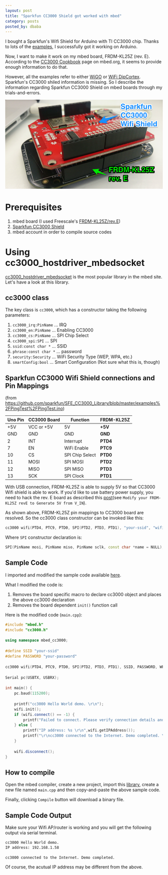 ```yaml
---
layout: post
title: "Sparkfun CC3000 Shield got worked with mbed"
category: posts
posted_by: dbaba
---
```

I bought a Sparkfun's Wifi Shield for Arduino with TI CC3000 chip. Thanks to lots of the [examples](https://github.com/sparkfun/SFE_CC3000_Library/tree/master/examples), I successfully got it working on Arduino.

Now, I want to make it work on my mbed board, FRDM-KL25Z (rev. E). According to the [CC3000 Cookbook](https://mbed.org/cookbook/cc3000) page on mbed.org, it seems to provide enough information to do that.

However, all the examples refer to either [WiGO](http://www.em.avnet.com/en-us/design/drc/Pages/Avnet-Wi-Go-Module.aspx) or [WiFi DipCortex](https://mbed.org/platforms/WiFi-DipCortex/). Sparkfun's CC3000 shiled information is missing. So I describe the information regarding Sparkfun CC3000 Shield on mbed boards through my trials-and-errors.

![Sparkfun CC3000 and KL25Z](img/posts/2014-08-04-Sparkfun-CC-3000-on-mbed/sf_cc3000_kl25z.png)

# Prerequisites

1. mbed board (I used Freescale's [FRDM-KL25Z/rev.E](http://www.freescale.com/webapp/sps/site/prod_summary.jsp?code=FRDM-KL25Z))
1. [Sparkfun CC3000 Shield](https://www.sparkfun.com/products/12071)
1. mbed account in order to compile source codes

# Using cc3000\_hostdriver\_mbedsocket

[cc3000_hostdriver_mbedsocket](https://mbed.org/users/Kojto/code/cc3000_hostdriver_mbedsocket/) is the most popular library in the mbed site. Let's have a look at this library.

## cc3000 class

The key class is `cc3000`, which has a constructor taking the following parameters:

1. `cc3000_irq:PinName`    ... IRQ
1. `cc3000_en:PinName`     ... Enabling CC3000
1. `cc3000_cs:PinName`     ... SPI Chip Select
1. `cc3000_spi:SPI`        ... SPI
1. `ssid:const char *`     ... SSID
1. `phrase:const char *`   ... password
1. `security:Security`     ... WiFi Security Type (WEP, WPA, etc.)
1. `smartConfig:bool`      ... Smart Configuration (Not sure what this is, though)

## Sparkfun CC3000 Wifi Shield connections and Pin Mappings

(from https://github.com/sparkfun/SFE_CC3000_Library/blob/master/examples%2FPingTest%2FPingTest.ino)

| Uno Pin | CC3000 Board |  Function        | FRDM-KL25Z |
| ------- | ------------ | ---------------- | ---------- |
| +5V     | VCC or +5V   |  5V              | **+5V**    |
| GND     | GND          |  GND             | **GND**    |
| 2       | INT          |  Interrupt       | **PTD4**   |
| 7       | EN           |  WiFi Enable     | **PTC9**   |
| 10      | CS           |  SPI Chip Select | **PTD0**   |
| 11      | MOSI         |  SPI MOSI        | **PTD2**   |
| 12      | MISO         |  SPI MISO        | **PTD3**   |
| 13      | SCK          |  SPI Clock       | **PTD1**   |

With USB connection, FRDM-KL25Z is able to supply 5V so that CC3000 Wifi shield is able to work.
If you'd like to use battery power supply, you need to hack the rev. E board as described this [post](http://www.element14.com/community/docs/DOC-55214/l/review-for-frdm-kl25z-rev-e-and-modify-it-to-generate-5v-from-vin)(see `Modify your FRDM-KL25Z revE to Generate 5V from V_IN`).

As shown above, FRDM-KL25Z pin mappings to CC3000 board are resolved. So the cc3000 class constructor can be invoked like this:

```c++
cc3000 wifi(PTD4, PTC9, PTD0, SPI(PTD2, PTD3, PTD1), "your-ssid", "wifi-password", WPA2, false);
```

Where `SPI` constructor declaration is:

```c++
SPI(PinName mosi, PinName miso, PinName sclk, const char *name = NULL);
```

## Sample Code

I imported and modified the sample code available [here](https://mbed.org/users/Kojto/code/cc3000_hello_world_demo/).

What I modified the code is:

1. Removes the board specific macro to declare cc3000 object and places the above cc3000 declaration
2. Removes the board dependent `init()` function call

Here is the modified code (`main.cpp`):

```c++
#include "mbed.h"
#include "cc3000.h"

using namespace mbed_cc3000;

#define SSID "your-ssid"
#define PASSWORD "your-password"

cc3000 wifi(PTD4, PTC9, PTD0, SPI(PTD2, PTD3, PTD1), SSID, PASSWORD, WPA2, false);

Serial pc(USBTX, USBRX);

int main() {
    pc.baud(115200);
 
    printf("cc3000 Hello World demo. \r\n");
    wifi.init();
    if (wifi.connect() == -1) {
        printf("Failed to connect. Please verify connection details and try again. \r\n");
    } else {
        printf("IP address: %s \r\n",wifi.getIPAddress());
        printf("\r\ncc3000 connected to the Internet. Demo completed. \r\n");
    }
 
    wifi.disconnect();
}
 ```

## How to compile

Open the mbed compiler, create a new project, import this [library](http://mbed.org/users/Kojto/code/cc3000_hostdriver_mbedsocket/), create a new file named `main.cpp` and then copy-and-paste the above sample code.

Finally, clicking `Compile` button will download a binary file.

## Sample Code Output
Make sure your Wifi AP/router is working and you will get the following output via serial terminal.

```text
cc3000 Hello World demo. 
IP address: 192.168.1.58 

cc3000 connected to the Internet. Demo completed. 
```

Of course, the acutual IP address may be different from the above.

